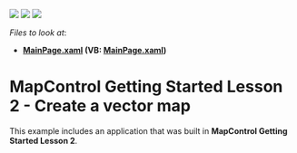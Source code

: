 <!-- default badges list -->
![](https://img.shields.io/endpoint?url=https://codecentral.devexpress.com/api/v1/VersionRange/128572321/14.2.3%2B)
[![](https://img.shields.io/badge/Open_in_DevExpress_Support_Center-FF7200?style=flat-square&logo=DevExpress&logoColor=white)](https://supportcenter.devexpress.com/ticket/details/T192080)
[![](https://img.shields.io/badge/📖_How_to_use_DevExpress_Examples-e9f6fc?style=flat-square)](https://docs.devexpress.com/GeneralInformation/403183)
<!-- default badges end -->
<!-- default file list -->
*Files to look at*:

* **[MainPage.xaml](./CS/MapControl_Lesson2/MainPage.xaml) (VB: [MainPage.xaml](./VB/VB_WinRT_MapControl_Lesson2/MainPage.xaml))**
<!-- default file list end -->
# MapControl Getting Started Lesson 2 - Create a vector map


This example includes an application that was built in <strong>MapControl Getting Started Lesson 2</strong>.

<br/>



